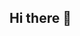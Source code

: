 ## Hi there 👋

<!--
**nilay-v3rma/nilay-v3rma** is a ✨ _special_ ✨ repository because its `README.md` (this file) appears on your GitHub profile.

Here are some ideas to get you started:

- 🔭 I’m currently working on cpp projects
- 👯 I’m looking to collaborate on open source developement
-->
